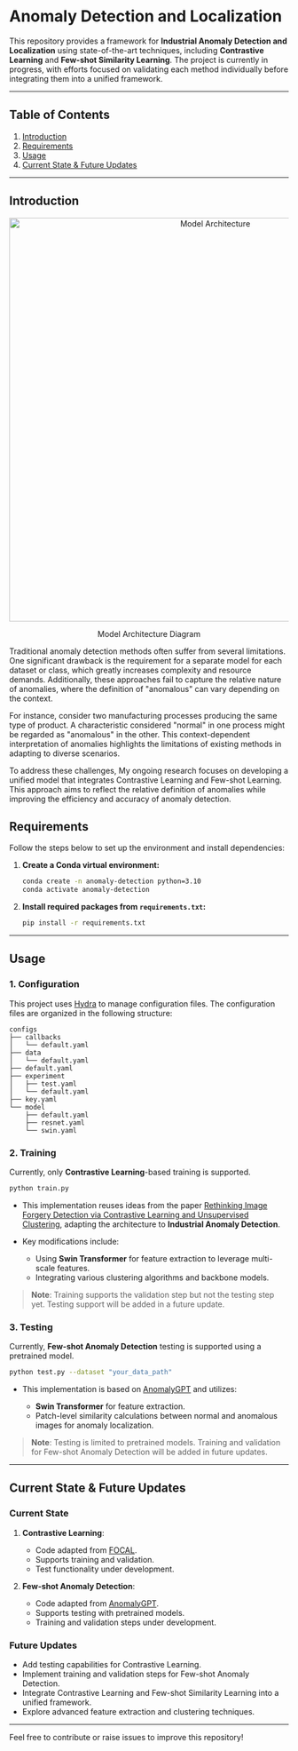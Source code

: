 # Anomaly Detection and Localization

This repository provides a framework for **Industrial Anomaly Detection and Localization** using state-of-the-art techniques, including **Contrastive Learning** and **Few-shot Similarity Learning**. The project is currently in progress, with efforts focused on validating each method individually before integrating them into a unified framework.

---

## Table of Contents

1. [Introduction](#introduction)
2. [Requirements](#requirements)
3. [Usage](#usage)
4. [Current State & Future Updates](#current-state--future-updates)

---

## Introduction
<div align="center">
  <img width="727" alt="Model Architecture" src="https://github.com/user-attachments/assets/80f7cd36-90ff-40eb-b7e7-52de3ae82a13" />
  <p>Model Architecture Diagram</p>
</div>

Traditional anomaly detection methods often suffer from several limitations. One significant drawback is the requirement for a separate model for each dataset or class, which greatly increases complexity and resource demands. Additionally, these approaches fail to capture the relative nature of anomalies, where the definition of "anomalous" can vary depending on the context.

For instance, consider two manufacturing processes producing the same type of product. A characteristic considered "normal" in one process might be regarded as "anomalous" in the other. This context-dependent interpretation of anomalies highlights the limitations of existing methods in adapting to diverse scenarios.

To address these challenges, My ongoing research focuses on developing a unified model that integrates Contrastive Learning and Few-shot Learning. This approach aims to reflect the relative definition of anomalies while improving the efficiency and accuracy of anomaly detection.

## Requirements

Follow the steps below to set up the environment and install dependencies:

1. **Create a Conda virtual environment:**

   ```bash
   conda create -n anomaly-detection python=3.10
   conda activate anomaly-detection
   ```

2. **Install required packages from `requirements.txt`:**

   ```bash
   pip install -r requirements.txt
   ```

---

## Usage

### 1. Configuration

This project uses [Hydra](https://hydra.cc/) to manage configuration files. The configuration files are organized in the following structure:

```
configs
├── callbacks
│   └── default.yaml
├── data
│   └── default.yaml
├── default.yaml
├── experiment
│   ├── test.yaml  
│   └── default.yaml       
├── key.yaml
└── model
    ├── default.yaml
    ├── resnet.yaml
    └── swin.yaml
```

### 2. Training

Currently, only **Contrastive Learning**-based training is supported.

```bash
python train.py
```

- This implementation reuses ideas from the paper [Rethinking Image Forgery Detection via Contrastive Learning and Unsupervised Clustering](https://github.com/HighwayWu/FOCAL), adapting the architecture to **Industrial Anomaly Detection**.
- Key modifications include:
  
  - Using **Swin Transformer** for feature extraction to leverage multi-scale features.
  - Integrating various clustering algorithms and backbone models.

> **Note**: Training supports the validation step but not the testing step yet. Testing support will be added in a future update.

### 3. Testing

Currently, **Few-shot Anomaly Detection** testing is supported using a pretrained model.

```bash
python test.py --dataset "your_data_path"
```

- This implementation is based on [AnomalyGPT](https://github.com/CASIA-IVA-Lab/AnomalyGPT) and utilizes:

  - **Swin Transformer** for feature extraction.
  - Patch-level similarity calculations between normal and anomalous images for anomaly localization.

> **Note**: Testing is limited to pretrained models. Training and validation for Few-shot Anomaly Detection will be added in future updates.

---

## Current State & Future Updates

### Current State

1. **Contrastive Learning**:
   - Code adapted from [FOCAL](https://github.com/HighwayWu/FOCAL).
   - Supports training and validation.
   - Test functionality under development.

2. **Few-shot Anomaly Detection**:
   - Code adapted from [AnomalyGPT](https://github.com/CASIA-IVA-Lab/AnomalyGPT).
   - Supports testing with pretrained models.
   - Training and validation steps under development.

### Future Updates

- Add testing capabilities for Contrastive Learning.
- Implement training and validation steps for Few-shot Anomaly Detection.
- Integrate Contrastive Learning and Few-shot Similarity Learning into a unified framework.
- Explore advanced feature extraction and clustering techniques.

---

Feel free to contribute or raise issues to improve this repository!
